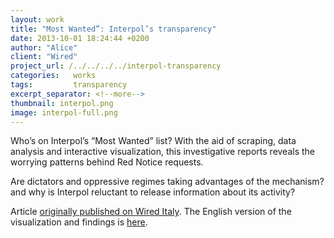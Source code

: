 ```yaml
---
layout: work
title: "Most Wanted”: Interpol’s transparency"
date: 2013-10-01 18:24:44 +0200
author: "Alice"
client: "Wired"
project_url: /../../../../interpol-transparency
categories:   works
tags:         transparency
excerpt_separator: <!--more-->
thumbnail: interpol.png
image: interpol-full.png
---
```

Who’s on Interpol’s “Most Wanted” list? With the aid of  scraping, data analysis and interactive visualization, this investigative reports reveals the worrying patterns behind Red Notice requests. 
<!--more-->

Are dictators and oppressive regimes taking advantages of the mechanism? and why is Interpol reluctant to release information about its activity?

Article [originally published on Wired Italy](http://blog.wired.it/data/2013/11/13/caso-shalabayeva-abylazov-dal-viminale-allinterpol-ecco-le-cose-che-non-quadrano-inchiesta-e-mappa.html). The English version of the visualization and findings is [here](/../../../../interpol-transparency).